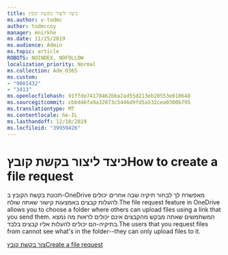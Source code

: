 ```yaml
---
title: כיצד ליצור בקשת קובץ
ms.author: v-todmc
author: todmccoy
manager: mnirkhe
ms.date: 11/25/2019
ms.audience: Admin
ms.topic: article
ROBOTS: NOINDEX, NOFOLLOW
localization_priority: Normal
ms.collection: Adm_O365
ms.custom:
- "9001432"
- "3413"
ms.openlocfilehash: 91ffde74178462bba2ad55d213eb20553e010648
ms.sourcegitcommit: cbbd46fa9a32873c5446d9fd5a532cea0300b795
ms.translationtype: MT
ms.contentlocale: he-IL
ms.lasthandoff: 12/10/2019
ms.locfileid: "39959426"
---
```

# <a name="how-to-create-a-file-request"></a><span data-ttu-id="03870-102">כיצד ליצור בקשת קובץ</span><span class="sxs-lookup"><span data-stu-id="03870-102">How to create a file request</span></span>

<span data-ttu-id="03870-103">תכונת בקשת הקובץ ב-OneDrive מאפשרת לך לבחור תיקיה שבה אחרים יכולים להעלות קבצים באמצעות קישור שאתה שולח.</span><span class="sxs-lookup"><span data-stu-id="03870-103">The file request feature in OneDrive allows you to choose a folder where others can upload files using a link that you send them.</span></span> <span data-ttu-id="03870-104">המשתמשים שאתה מבקש מהקבצים אינם יכולים לראות מה נמצא בתיקיה-הם יכולים להעלות אליו קבצים בלבד.</span><span class="sxs-lookup"><span data-stu-id="03870-104">The users that you request files from cannot see what's in the folder--they can only upload files to it.</span></span>

[<span data-ttu-id="03870-105">צור בקשת קובץ</span><span class="sxs-lookup"><span data-stu-id="03870-105">Create a file request</span></span>](https://support.office.com/article/create-a-file-request-f54aa7f8-2589-4421-b351-d415fc3b83af)